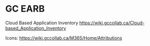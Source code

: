# GC EARB

Cloud Based Application Inventory
https://wiki.gccollab.ca/Cloud-based_Application_Inventory


Icons:
https://wiki.gccollab.ca/M365/Home/Attributions
